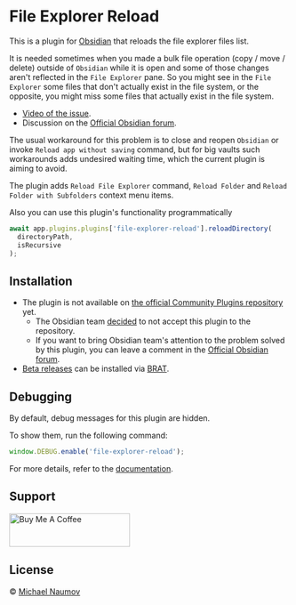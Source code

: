 # File Explorer Reload

This is a plugin for [Obsidian](https://obsidian.md/) that reloads the file explorer files list.

It is needed sometimes when you made a bulk file operation (copy / move / delete) outside of `Obsidian` while it is open and some of those changes aren't reflected in the `File Explorer` pane. So you might see in the `File Explorer` some files that don't actually exist in the file system, or the opposite, you might miss some files that actually exist in the file system.

- [Video of the issue](https://www.youtube.com/watch?v=C-uKULzPNX4).
- Discussion on the [Official Obsidian forum].

The usual workaround for this problem is to close and reopen `Obsidian` or invoke `Reload app without saving` command, but for big vaults such workarounds adds undesired waiting time, which the current plugin is aiming to avoid.

The plugin adds `Reload File Explorer` command, `Reload Folder` and `Reload Folder with Subfolders` context menu items.

Also you can use this plugin's functionality programmatically

```js
await app.plugins.plugins['file-explorer-reload'].reloadDirectory(
  directoryPath,
  isRecursive
);
```

## Installation

- The plugin is not available on [the official Community Plugins repository](https://obsidian.md/plugins) yet.
  - The Obsidian team [decided](https://github.com/obsidianmd/obsidian-releases/pull/2783#issuecomment-1936153306) to not accept this plugin to the repository.
  - If you want to bring Obsidian team's attention to the problem solved by this plugin, you can leave a comment in the [Official Obsidian forum].
- [Beta releases](obsidian://brat?plugin=https://github.com/mnaoumov/obsidian-file-explorer-reload) can be installed via [BRAT](https://obsidian.md/plugins?id=obsidian42-brat).

## Debugging

By default, debug messages for this plugin are hidden.

To show them, run the following command:

```js
window.DEBUG.enable('file-explorer-reload');
```

For more details, refer to the [documentation](https://github.com/mnaoumov/obsidian-dev-utils?tab=readme-ov-file#debugging).

## Support

<a href="https://www.buymeacoffee.com/mnaoumov" target="_blank"><img src="https://cdn.buymeacoffee.com/buttons/v2/default-yellow.png" alt="Buy Me A Coffee" style="height: 60px !important;width: 217px !important;"></a>

## License

© [Michael Naumov](https://github.com/mnaoumov/)

[Official Obsidian forum]: https://forum.obsidian.md/t/sometimes-changes-made-outside-of-obsidian-are-not-reflected-in-the-files-pane/73451
